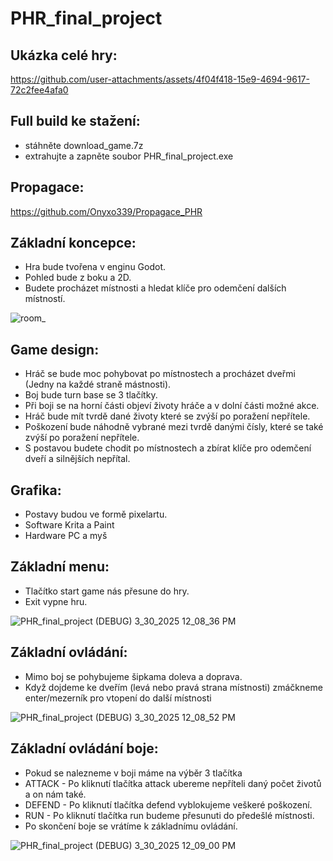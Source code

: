 # PHR_final_project

## Ukázka celé hry:
https://github.com/user-attachments/assets/4f04f418-15e9-4694-9617-72c2fee4afa0


## Full build ke stažení:
- stáhněte download_game.7z
- extrahujte a zapněte soubor PHR_final_project.exe

## Propagace:
https://github.com/Onyxo339/Propagace_PHR

## Základní koncepce:
- Hra bude tvořena v enginu Godot.
- Pohled bude z boku a 2D.
- Budete procházet místnosti a hledat klíče pro odemčení dalších místností.

![room_](https://github.com/user-attachments/assets/a9058d29-732c-4167-8bb5-c2a3159ca16b)

## Game design:
- Hráč se bude moc pohybovat po místnostech a procházet dveřmi (Jedny na každé straně mástnosti).
- Boj bude turn base se 3 tlačítky.
- Při boji se na horní části objeví životy hráče a v dolní části možné akce.
- Hráč bude mít tvrdě dané životy které se zvýší po poražení nepřítele.
- Poškození bude náhodně vybrané mezi tvrdě danými čísly, které se také zvýší po poražení nepřítele.
- S postavou budete chodit po místnostech a zbírat klíče pro odemčení dveří a silnějších nepřítal.

## Grafika:
- Postavy budou ve formě pixelartu.
- Software Krita a Paint
- Hardware PC a myš

## Základní menu:
- Tlačítko start game nás přesune do hry.
- Exit vypne hru.

![PHR_final_project (DEBUG) 3_30_2025 12_08_36 PM](https://github.com/user-attachments/assets/581c9a05-13c9-49bd-856d-c73f9131b418)

## Základní ovládání:
- Mimo boj se pohybujeme šipkama doleva a doprava.
- Když dojdeme ke dveřím (levá nebo pravá strana místnosti) zmáčkneme enter/mezerník pro vtopení do další místnosti

![PHR_final_project (DEBUG) 3_30_2025 12_08_52 PM](https://github.com/user-attachments/assets/c0b3b2bd-eb20-42db-8949-e76968bd1072)

## Základní ovládání boje:
- Pokud se nalezneme v boji máme na výběr 3 tlačítka
- ATTACK - Po kliknutí tlačítka attack ubereme nepříteli daný počet životů a on nám také.
- DEFEND - Po kliknutí tlačítka defend vyblokujeme veškeré poškození.
- RUN - Po kliknutí tlačítka run budeme přesunuti do předešlé místnosti.
- Po skončení boje se vrátíme k základnímu ovládání.

![PHR_final_project (DEBUG) 3_30_2025 12_09_00 PM](https://github.com/user-attachments/assets/a9841aa4-3765-4013-8c5c-c521cd797757)
